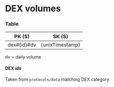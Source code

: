 # DEX volumes

### Table

| PK (S)        | SK (S)          |
| ------------- | --------------- |
| dex#{id}#dv   | {unixTimestamp} |

dv = daily volume

#### DEX ids

Taken from `protocols/data` matching DEX category